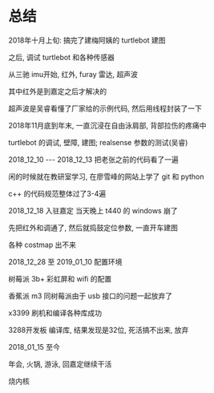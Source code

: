 # 总结

2018年十月上旬: 搞完了建梅阿姨的 turtlebot 建图

之后, 调试 turtlebot 和各种传感器

从三驰 imu开始, 红外, furay 雷达, 超声波

其中红外是到嘉定之后才解决的

超声波是吴睿看懂了厂家给的示例代码, 然后用线程封装了一下

2018年11月底到年末, 一直沉浸在自由泳肩部, 背部拉伤的疼痛中



turtlebot 的调试, 壁障, 建图; realsense 参数的测试(吴睿)

2018_12_10 --- 2018_12_13 把老张之前的代码看了一遍

闲的时候就在教研室学习, 在廖雪峰的网站上学了 git 和 python

c++ 的代码规范整体过了3-4遍



2018_12_18 入驻嘉定 当天晚上 t440 的 windows 崩了

先把红外和调通了, 然后就捣鼓定位参数, 一直开车建图

各种 costmap 出不来



2018_12_28 至 2019_01_10 配置环境

树莓派 3b+ 彩虹屏和 wifi 的配置

香蕉派 m3 同树莓派由于 usb 接口的问题一起放弃了

x3399 刷机和编译各种库成功

3288开发板 编译库, 结果发现是32位, 死活搞不出来, 放弃



2018_01_15 至今

年会, 火锅, 游泳, 回嘉定继续干活

烧内核